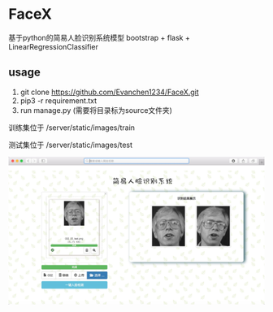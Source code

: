 # FaceX

基于python的简易人脸识别系统模型
bootstrap + flask + LinearRegressionClassifier

## usage
1. git clone https://github.com/Evanchen1234/FaceX.git
2. pip3 -r requirement.txt
2. run manage.py (需要将目录标为source文件夹)

 训练集位于 /server/static/images/train 

 测试集位于 /server/static/images/test

<img src="https://github.com/Evanchen1234/FaceX/blob/master/server/static/images/readme-img.png">
